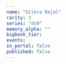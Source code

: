 ```yaml
---
name: "Gilora Rejal"
rarity: 3
series: "ds9"
memory_alpha: ""
bigbook_tier:
events:
in_portal: false
published: false
---
```

